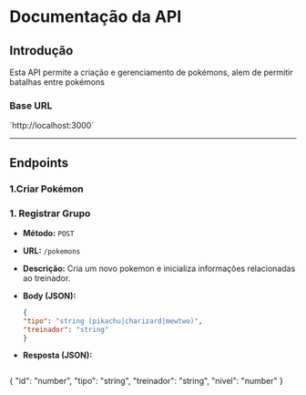 # Documentação da API

## Introdução

Esta API permite a criação e gerenciamento de pokémons, alem de permitir batalhas entre pokémons

### Base URL

´http://localhost:3000´

---

## Endpoints

### 1.Criar Pokémon
### **1. Registrar Grupo**

- **Método:** `POST`
- **URL:** `/pokemons`
- **Descrição:** Cria um novo pokemon e inicializa informações relacionadas ao treinador.
- **Body (JSON):**

  ```json
  {
  "tipo": "string (pikachu|charizard|mewtwo)",
  "treinador": "string"
  }
  ```

- **Resposta (JSON):**

  ```json
 {
  "id": "number",
  "tipo": "string",
  "treinador": "string",
  "nivel": "number"
 }
  ```



